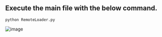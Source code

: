 ## Execute the main file with the below command.
 ```python3
python RemoteLoader.py
 ```  
![image](https://github.com/rebuild-123/Python-Head-First-Design-Patterns/blob/main/pictures_for_README/command_remote.png)